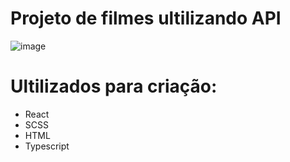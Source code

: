 # Projeto de filmes ultilizando API 

![image](https://github.com/user-attachments/assets/20b7f649-0fc2-46c9-a610-92e3a679cb98)

# Ultilizados para criação:
- React
- SCSS
- HTML
- Typescript 

